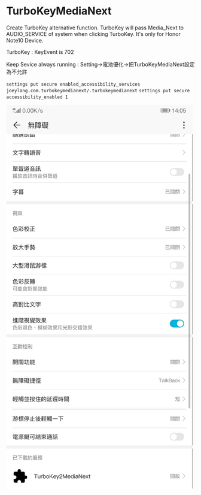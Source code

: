 # TurboKeyMediaNext
Create TurboKey alternative function.
TurboKey will pass Media_Next to AUDIO_SERVICE of system when clicking TurboKey. It's only for Honor Note10 Device.

TurboKey : KeyEvent is 702

Keep Sevice always running : 
Setting->電池優化->把TurboKeyMediaNext設定為不允許

``settings put secure enabled_accessibility_services joeylang.com.turbokeymedianext/.turbokeymedianext``
``settings put secure accessibility_enabled 1``

![](https://github.com/Joey-Li/TurboKeyMediaNext/blob/master/Screenshot_20190124_140532_com.android.settings.jpg)
